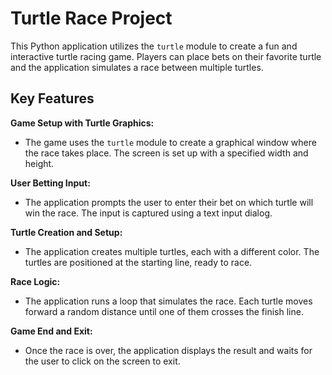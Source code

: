 # Turtle Race Project

This Python application utilizes the `turtle` module to create a fun and interactive turtle racing game. 
Players can place bets on their favorite turtle and the application simulates a race between multiple turtles.

## Key Features

**Game Setup with Turtle Graphics:**
  - The game uses the `turtle` module to create a graphical window where the race takes place. The screen is set up with a specified width and height.

**User Betting Input:**
  - The application prompts the user to enter their bet on which turtle will win the race. The input is captured using a text input dialog.

**Turtle Creation and Setup:**
  - The application creates multiple turtles, each with a different color. The turtles are positioned at the starting line, ready to race.

**Race Logic:**
  - The application runs a loop that simulates the race. Each turtle moves forward a random distance until one of them crosses the finish line.

**Game End and Exit:**
  - Once the race is over, the application displays the result and waits for the user to click on the screen to exit.

